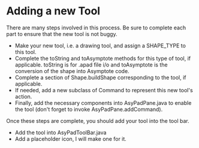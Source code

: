 # Adding a new Tool

There are many steps involved in this process. Be sure to complete each part to ensure that the new tool is not buggy.
- Make your new tool, i.e. a drawing tool, and assign a SHAPE_TYPE to this tool.
- Complete the toString and toAsymptote methods for this type of tool, if applicable. toString is for .apad file i/o and toAsymptote is the conversion of the shape into Asymptote code.
- Complete a section of Shape.buildShape corresponding to the tool, if applicable.
- If needed, add a new subclass of Command to represent this new tool's action.
- Finally, add the necessary components into AsyPadPane.java to enable the tool (don't forget to invoke AsyPadPane.addCommand).

Once these steps are complete, you should add your tool into the tool bar.
- Add the tool into AsyPadToolBar.java
- Add a placeholder icon, I will make one for it.
